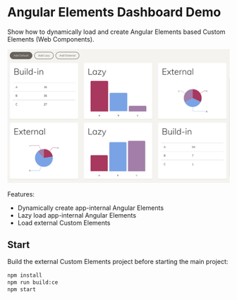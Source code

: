 # Angular Elements Dashboard Demo

Show how to dynamically load and create Angular Elements based Custom Elements (Web Components).

![Show Case](./img.png)

Features:
- Dynamically create app-internal Angular Elements
- Lazy load app-internal Angular Elements
- Load external Custom Elements



## Start

Build the external Custom Elements project before starting the main project:

```
npm install
npm run build:ce
npm start
```

